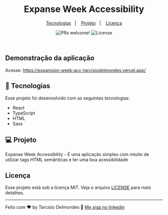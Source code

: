 <h1 align="center">
  Expanse Week Accessibility
</h1>

<p align="center">
  <a href="#tecnologias">Tecnologias</a>&nbsp;&nbsp;&nbsp;|&nbsp;&nbsp;&nbsp;
  <a href="#projeto">Projeto</a>&nbsp;&nbsp;&nbsp;|&nbsp;&nbsp;&nbsp;
  <a href="#licença">Licença</a>
</p>

<p align="center">
 <img src="https://img.shields.io/static/v1?label=PRs&message=welcome&color=49AA26&labelColor=000000" alt="PRs welcome!" />

  <img alt="License" src="https://img.shields.io/static/v1?label=license&message=MIT&color=49AA26&labelColor=000000">
</p>

<br>

## Demonstração da aplicação

Acesse: <https://expansion-week-acc-tarcisiodelmondes.vercel.app/>

<a id="tecnologias"></a>

## 🚀 Tecnologias

Esse projeto foi desenvolvido com as seguintes tecnologias:

- React
- TypeScript
- HTML
- Sass

<a id="projeto"></a>

## 💻 Projeto

Expanse Week Accessibility - É uma aplicação simples com intuito de utilizar tags HTML semânticas e ter uma boa acessibilidade

<a id="licenca"></a>

## Licença

Esse projeto está sob a licença MIT. Veja o arquivo [LICENSE](.github/LICENSE.md) para mais detalhes.

---

Feito com ♥ by Tarcisio Delmondes :wave: [Me siga no linkedin](https://www.linkedin.com/in/tarcisio-delmondes/)
